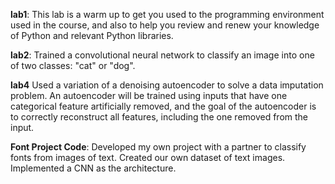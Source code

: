 **lab1**: This lab is a warm up to get you used to the programming environment used in the course, and also to help you review and renew your knowledge of Python and relevant Python libraries.

**lab2**: Trained a convolutional neural network to classify an image into one of two classes: "cat" or "dog". 

**lab4** Used a variation of a denoising autoencoder to solve a data imputation problem. An autoencoder will be trained using inputs that have one categorical feature artificially removed, and the goal of the autoencoder is to correctly reconstruct all features, including the one removed from the input.

**Font Project Code**: Developed my own project with a partner to classify fonts from images of text. Created our own dataset of text images. Implemented a CNN as the architecture. 

